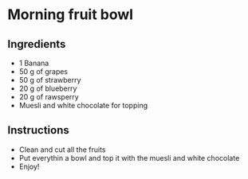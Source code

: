 # Morning fruit bowl

## Ingredients

- 1 Banana
- 50 g of grapes
- 50 g of strawberry
- 20 g of blueberry
- 20 g of rawsperry
- Muesli and white chocolate for topping


## Instructions

- Clean and cut all the fruits 
- Put everythin a bowl and top it with the muesli and white chocolate
- Enjoy!
